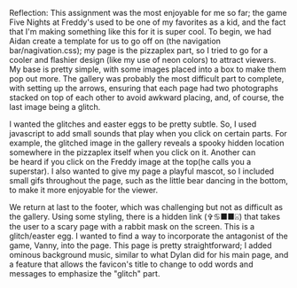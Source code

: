 Reflection: 
This assignment was the most enjoyable for me so far; the game Five Nights at Freddy's used to be one of my favorites as a kid, and the fact that I'm making something like this for it is super cool. To begin, we had Aidan create a template for us to go off on (the navigation bar/nagivation.css); my page is the pizzaplex part, so I tried to go for a cooler and flashier design (like my use of neon colors) to attract viewers. My base is pretty simple, with some images placed into a box to make them pop out more. The gallery was probably the most difficult part to complete, with setting up the arrows, ensuring that each page had two photographs stacked on top of each other to avoid awkward placing, and, of course, the last image being a glitch.

I wanted the glitches and easter eggs to be pretty subtle. So, I used javascript to add small sounds that play when you click on certain parts. For example, the glitched image in the gallery reveals a spooky hidden location somewhere in the pizzaplex itself when you click on it. Another can be heard if you click on the Freddy image at the top(he calls you a superstar). I also wanted to give my page a playful mascot, so I included small gifs throughout the page, such as the little bear dancing in the bottom, to make it more enjoyable for the viewer. 

We return at last to the footer, which was challenging but not as difficult as the gallery. Using some styling, there is a hidden link (✞︎♋︎■︎■︎⍓︎) that takes the user to a scary page with a rabbit mask on the screen. This is a glitch/easter egg. I wanted to find a way to incorporate the antagonist of the game, Vanny, into the page. This page is pretty straightforward; I added ominous background music, similar to what Dylan did for his main page, and a feature that allows the favicon's title to change to odd words and messages to emphasize the "glitch" part. 



